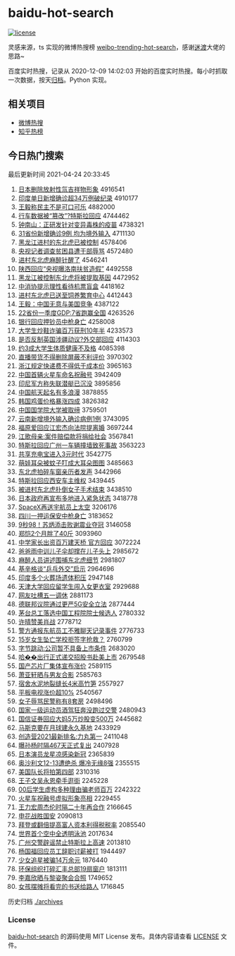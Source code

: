 # baidu-hot-search

[![license](https://img.shields.io/github/license/Arrackisarookie/baidu-hot-search)](https://github.com/Arrackisarookie/baidu-hot-search/blob/master/LICENSE)

灵感来源，ts 实现的微博热搜榜 [weibo-trending-hot-search](https://github.com/justjavac/weibo-trending-hot-search)，感谢[迷渡](https://github.com/justjavac)大佬的思路~

百度实时热搜，记录从 2020-12-09 14:02:03 开始的百度实时热搜。每小时抓取一次数据，按天[归档](./archives)。Python 实现。

## 相关项目
+ [微博热搜](https://github.com/Arrackisarookie/weibo-hot-search)
+ [知乎热榜](https://github.com/Arrackisarookie/zhihu-top-search)

## 今日热门搜索

<!-- Rank Begin -->

最后更新时间 2021-04-24 20:33:45

1. [日本删除放射性氚吉祥物形象](http://www.baidu.com/baidu?cl=3&tn=SE_baiduhomet8_jmjb7mjw&rsv_dl=fyb_top&fr=top1000&wd=%C8%D5%B1%BE%C9%BE%B3%FD%B7%C5%C9%E4%D0%D4%EB%B0%BC%AA%CF%E9%CE%EF%D0%CE%CF%F3) 4916541
1. [印度单日新增确诊超34万例破纪录](http://www.baidu.com/baidu?cl=3&tn=SE_baiduhomet8_jmjb7mjw&rsv_dl=fyb_top&fr=top1000&wd=%D3%A1%B6%C8%B5%A5%C8%D5%D0%C2%D4%F6%C8%B7%D5%EF%B3%AC34%CD%F2%C0%FD%C6%C6%BC%CD%C2%BC) 4910177
1. [王毅称民主不是可口可乐](http://www.baidu.com/baidu?cl=3&tn=SE_baiduhomet8_jmjb7mjw&rsv_dl=fyb_top&fr=top1000&wd=%CD%F5%D2%E3%B3%C6%C3%F1%D6%F7%B2%BB%CA%C7%BF%C9%BF%DA%BF%C9%C0%D6) 4882000
1. [行车数据被“篡改”?特斯拉回应](http://www.baidu.com/baidu?cl=3&tn=SE_baiduhomet8_jmjb7mjw&rsv_dl=fyb_top&fr=top1000&wd=%D0%D0%B3%B5%CA%FD%BE%DD%B1%BB%A1%B0%B4%DB%B8%C4%A1%B1%3F%CC%D8%CB%B9%C0%AD%BB%D8%D3%A6) 4744462
1. [钟南山：正研发针对变异毒株的疫苗](http://www.baidu.com/baidu?cl=3&tn=SE_baiduhomet8_jmjb7mjw&rsv_dl=fyb_top&fr=top1000&wd=%D6%D3%C4%CF%C9%BD%A3%BA%D5%FD%D1%D0%B7%A2%D5%EB%B6%D4%B1%E4%D2%EC%B6%BE%D6%EA%B5%C4%D2%DF%C3%E7) 4738321
1. [31省份新增确诊9例 均为境外输入](http://www.baidu.com/baidu?cl=3&tn=SE_baiduhomet8_jmjb7mjw&rsv_dl=fyb_top&fr=top1000&wd=31%CA%A1%B7%DD%D0%C2%D4%F6%C8%B7%D5%EF9%C0%FD%20%BE%F9%CE%AA%BE%B3%CD%E2%CA%E4%C8%EB) 4711130
1. [黑龙江进村的东北虎已被控制](http://www.baidu.com/baidu?cl=3&tn=SE_baiduhomet8_jmjb7mjw&rsv_dl=fyb_top&fr=top1000&wd=%BA%DA%C1%FA%BD%AD%BD%F8%B4%E5%B5%C4%B6%AB%B1%B1%BB%A2%D2%D1%B1%BB%BF%D8%D6%C6) 4578406
1. [央视记者调查贫困县遭干部辱骂](http://www.baidu.com/baidu?cl=3&tn=SE_baiduhomet8_jmjb7mjw&rsv_dl=fyb_top&fr=top1000&wd=%D1%EB%CA%D3%BC%C7%D5%DF%B5%F7%B2%E9%C6%B6%C0%A7%CF%D8%D4%E2%B8%C9%B2%BF%C8%E8%C2%EE) 4572480
1. [进村东北虎麻醉针醒了](http://www.baidu.com/baidu?cl=3&tn=SE_baiduhomet8_jmjb7mjw&rsv_dl=fyb_top&fr=top1000&wd=%BD%F8%B4%E5%B6%AB%B1%B1%BB%A2%C2%E9%D7%ED%D5%EB%D0%D1%C1%CB) 4546241
1. [陕西回应“央视曝洛南扶贫造假”](http://www.baidu.com/baidu?cl=3&tn=SE_baiduhomet8_jmjb7mjw&rsv_dl=fyb_top&fr=top1000&wd=%C9%C2%CE%F7%BB%D8%D3%A6%A1%B0%D1%EB%CA%D3%C6%D8%C2%E5%C4%CF%B7%F6%C6%B6%D4%EC%BC%D9%A1%B1) 4492558
1. [黑龙江被控制东北虎将被提取基因](http://www.baidu.com/baidu?cl=3&tn=SE_baiduhomet8_jmjb7mjw&rsv_dl=fyb_top&fr=top1000&wd=%BA%DA%C1%FA%BD%AD%B1%BB%BF%D8%D6%C6%B6%AB%B1%B1%BB%A2%BD%AB%B1%BB%CC%E1%C8%A1%BB%F9%D2%F2) 4472952
1. [中消协提示理性看待机票盲盒](http://www.baidu.com/baidu?cl=3&tn=SE_baiduhomet8_jmjb7mjw&rsv_dl=fyb_top&fr=top1000&wd=%D6%D0%CF%FB%D0%AD%CC%E1%CA%BE%C0%ED%D0%D4%BF%B4%B4%FD%BB%FA%C6%B1%C3%A4%BA%D0) 4418162
1. [进村东北虎已送至饲养繁育中心](http://www.baidu.com/baidu?cl=3&tn=SE_baiduhomet8_jmjb7mjw&rsv_dl=fyb_top&fr=top1000&wd=%BD%F8%B4%E5%B6%AB%B1%B1%BB%A2%D2%D1%CB%CD%D6%C1%CB%C7%D1%F8%B7%B1%D3%FD%D6%D0%D0%C4) 4412443
1. [王毅：中国无意与美国竞争](http://www.baidu.com/baidu?cl=3&tn=SE_baiduhomet8_jmjb7mjw&rsv_dl=fyb_top&fr=top1000&wd=%CD%F5%D2%E3%A3%BA%D6%D0%B9%FA%CE%DE%D2%E2%D3%EB%C3%C0%B9%FA%BE%BA%D5%F9) 4387122
1. [22省份一季度GDP:7省跑赢全国](http://www.baidu.com/baidu?cl=3&tn=SE_baiduhomet8_jmjb7mjw&rsv_dl=fyb_top&fr=top1000&wd=22%CA%A1%B7%DD%D2%BB%BC%BE%B6%C8GDP%3A7%CA%A1%C5%DC%D3%AE%C8%AB%B9%FA) 4263526
1. [银行回应押钞员中枪身亡](http://www.baidu.com/baidu?cl=3&tn=SE_baiduhomet8_jmjb7mjw&rsv_dl=fyb_top&fr=top1000&wd=%D2%F8%D0%D0%BB%D8%D3%A6%D1%BA%B3%AE%D4%B1%D6%D0%C7%B9%C9%ED%CD%F6) 4258008
1. [大学生炒鞋诈骗百万获刑10年半](http://www.baidu.com/baidu?cl=3&tn=SE_baiduhomet8_jmjb7mjw&rsv_dl=fyb_top&fr=top1000&wd=%B4%F3%D1%A7%C9%FA%B3%B4%D0%AC%D5%A9%C6%AD%B0%D9%CD%F2%BB%F1%D0%CC10%C4%EA%B0%EB) 4233573
1. [是否反制英国涉疆动议?外交部回应](http://www.baidu.com/baidu?cl=3&tn=SE_baiduhomet8_jmjb7mjw&rsv_dl=fyb_top&fr=top1000&wd=%CA%C7%B7%F1%B7%B4%D6%C6%D3%A2%B9%FA%C9%E6%BD%AE%B6%AF%D2%E9%3F%CD%E2%BD%BB%B2%BF%BB%D8%D3%A6) 4114303
1. [约3成大学生体质健康不及格](http://www.baidu.com/baidu?cl=3&tn=SE_baiduhomet8_jmjb7mjw&rsv_dl=fyb_top&fr=top1000&wd=%D4%BC3%B3%C9%B4%F3%D1%A7%C9%FA%CC%E5%D6%CA%BD%A1%BF%B5%B2%BB%BC%B0%B8%F1) 4085398
1. [直播带货不得删除屏蔽不利评价](http://www.baidu.com/baidu?cl=3&tn=SE_baiduhomet8_jmjb7mjw&rsv_dl=fyb_top&fr=top1000&wd=%D6%B1%B2%A5%B4%F8%BB%F5%B2%BB%B5%C3%C9%BE%B3%FD%C6%C1%B1%CE%B2%BB%C0%FB%C6%C0%BC%DB) 3970302
1. [浙江规定快递费不得低于成本价](http://www.baidu.com/baidu?cl=3&tn=SE_baiduhomet8_jmjb7mjw&rsv_dl=fyb_top&fr=top1000&wd=%D5%E3%BD%AD%B9%E6%B6%A8%BF%EC%B5%DD%B7%D1%B2%BB%B5%C3%B5%CD%D3%DA%B3%C9%B1%BE%BC%DB) 3965163
1. [中国首辆火星车命名祝融号](http://www.baidu.com/baidu?cl=3&tn=SE_baiduhomet8_jmjb7mjw&rsv_dl=fyb_top&fr=top1000&wd=%D6%D0%B9%FA%CA%D7%C1%BE%BB%F0%D0%C7%B3%B5%C3%FC%C3%FB%D7%A3%C8%DA%BA%C5) 3942409
1. [印尼军方称失联潜艇已沉没](http://www.baidu.com/baidu?cl=3&tn=SE_baiduhomet8_jmjb7mjw&rsv_dl=fyb_top&fr=top1000&wd=%D3%A1%C4%E1%BE%FC%B7%BD%B3%C6%CA%A7%C1%AA%C7%B1%CD%A7%D2%D1%B3%C1%C3%BB) 3895856
1. [中国航天起名有多浪漫](http://www.baidu.com/baidu?cl=3&tn=SE_baiduhomet8_jmjb7mjw&rsv_dl=fyb_top&fr=top1000&wd=%D6%D0%B9%FA%BA%BD%CC%EC%C6%F0%C3%FB%D3%D0%B6%E0%C0%CB%C2%FE) 3878855
1. [韩国鸡蛋价格暴涨四成](http://www.baidu.com/baidu?cl=3&tn=SE_baiduhomet8_jmjb7mjw&rsv_dl=fyb_top&fr=top1000&wd=%BA%AB%B9%FA%BC%A6%B5%B0%BC%DB%B8%F1%B1%A9%D5%C7%CB%C4%B3%C9) 3826382
1. [中国国学院大学被取缔](http://www.baidu.com/baidu?cl=3&tn=SE_baiduhomet8_jmjb7mjw&rsv_dl=fyb_top&fr=top1000&wd=%D6%D0%B9%FA%B9%FA%D1%A7%D4%BA%B4%F3%D1%A7%B1%BB%C8%A1%B5%DE) 3759501
1. [云南新增境外输入确诊病例1例](http://www.baidu.com/baidu?cl=3&tn=SE_baiduhomet8_jmjb7mjw&rsv_dl=fyb_top&fr=top1000&wd=%D4%C6%C4%CF%D0%C2%D4%F6%BE%B3%CD%E2%CA%E4%C8%EB%C8%B7%D5%EF%B2%A1%C0%FD1%C0%FD) 3743095
1. [福原爱回应江宏杰向法院提离婚](http://www.baidu.com/baidu?cl=3&tn=SE_baiduhomet8_jmjb7mjw&rsv_dl=fyb_top&fr=top1000&wd=%B8%A3%D4%AD%B0%AE%BB%D8%D3%A6%BD%AD%BA%EA%BD%DC%CF%F2%B7%A8%D4%BA%CC%E1%C0%EB%BB%E9) 3697244
1. [江歌母亲:案件赔偿款将捐给社会](http://www.baidu.com/baidu?cl=3&tn=SE_baiduhomet8_jmjb7mjw&rsv_dl=fyb_top&fr=top1000&wd=%BD%AD%B8%E8%C4%B8%C7%D7%3A%B0%B8%BC%FE%C5%E2%B3%A5%BF%EE%BD%AB%BE%E8%B8%F8%C9%E7%BB%E1) 3567841
1. [特斯拉回应广州一车辆撞墙致死事故](http://www.baidu.com/baidu?cl=3&tn=SE_baiduhomet8_jmjb7mjw&rsv_dl=fyb_top&fr=top1000&wd=%CC%D8%CB%B9%C0%AD%BB%D8%D3%A6%B9%E3%D6%DD%D2%BB%B3%B5%C1%BE%D7%B2%C7%BD%D6%C2%CB%C0%CA%C2%B9%CA) 3563223
1. [共享充电宝进入3元时代](http://www.baidu.com/baidu?cl=3&tn=SE_baiduhomet8_jmjb7mjw&rsv_dl=fyb_top&fr=top1000&wd=%B9%B2%CF%ED%B3%E4%B5%E7%B1%A6%BD%F8%C8%EB3%D4%AA%CA%B1%B4%FA) 3542775
1. [萌娃耳朵被蚊子叮成大耳朵图图](http://www.baidu.com/baidu?cl=3&tn=SE_baiduhomet8_jmjb7mjw&rsv_dl=fyb_top&fr=top1000&wd=%C3%C8%CD%DE%B6%FA%B6%E4%B1%BB%CE%C3%D7%D3%B6%A3%B3%C9%B4%F3%B6%FA%B6%E4%CD%BC%CD%BC) 3485663
1. [东北虎拍碎车窗亲历者发声](http://www.baidu.com/baidu?cl=3&tn=SE_baiduhomet8_jmjb7mjw&rsv_dl=fyb_top&fr=top1000&wd=%B6%AB%B1%B1%BB%A2%C5%C4%CB%E9%B3%B5%B4%B0%C7%D7%C0%FA%D5%DF%B7%A2%C9%F9) 3442966
1. [特斯拉回应西安车主维权](http://www.baidu.com/baidu?cl=3&tn=SE_baiduhomet8_jmjb7mjw&rsv_dl=fyb_top&fr=top1000&wd=%CC%D8%CB%B9%C0%AD%BB%D8%D3%A6%CE%F7%B0%B2%B3%B5%D6%F7%CE%AC%C8%A8) 3439445
1. [被进村东北虎扑倒女子手术结束](http://www.baidu.com/baidu?cl=3&tn=SE_baiduhomet8_jmjb7mjw&rsv_dl=fyb_top&fr=top1000&wd=%B1%BB%BD%F8%B4%E5%B6%AB%B1%B1%BB%A2%C6%CB%B5%B9%C5%AE%D7%D3%CA%D6%CA%F5%BD%E1%CA%F8) 3438510
1. [日本政府再宣布多地进入紧急状态](http://www.baidu.com/baidu?cl=3&tn=SE_baiduhomet8_jmjb7mjw&rsv_dl=fyb_top&fr=top1000&wd=%C8%D5%B1%BE%D5%FE%B8%AE%D4%D9%D0%FB%B2%BC%B6%E0%B5%D8%BD%F8%C8%EB%BD%F4%BC%B1%D7%B4%CC%AC) 3418778
1. [SpaceX再送宇航员上太空](http://www.baidu.com/baidu?cl=3&tn=SE_baiduhomet8_jmjb7mjw&rsv_dl=fyb_top&fr=top1000&wd=SpaceX%D4%D9%CB%CD%D3%EE%BA%BD%D4%B1%C9%CF%CC%AB%BF%D5) 3206176
1. [四川一押运保安中枪身亡](http://www.baidu.com/baidu?cl=3&tn=SE_baiduhomet8_jmjb7mjw&rsv_dl=fyb_top&fr=top1000&wd=%CB%C4%B4%A8%D2%BB%D1%BA%D4%CB%B1%A3%B0%B2%D6%D0%C7%B9%C9%ED%CD%F6) 3183652
1. [9秒98！苏炳添击败谢震业夺冠](http://www.baidu.com/baidu?cl=3&tn=SE_baiduhomet8_jmjb7mjw&rsv_dl=fyb_top&fr=top1000&wd=9%C3%EB98%A3%A1%CB%D5%B1%FE%CC%ED%BB%F7%B0%DC%D0%BB%D5%F0%D2%B5%B6%E1%B9%DA) 3146058
1. [郑恺2个月胖了40斤](http://www.baidu.com/baidu?cl=3&tn=SE_baiduhomet8_jmjb7mjw&rsv_dl=fyb_top&fr=top1000&wd=%D6%A3%E2%FD2%B8%F6%D4%C2%C5%D6%C1%CB40%BD%EF) 3093960
1. [中学家长出资百万建天桥 官方回应](http://www.baidu.com/baidu?cl=3&tn=SE_baiduhomet8_jmjb7mjw&rsv_dl=fyb_top&fr=top1000&wd=%D6%D0%D1%A7%BC%D2%B3%A4%B3%F6%D7%CA%B0%D9%CD%F2%BD%A8%CC%EC%C7%C5%20%B9%D9%B7%BD%BB%D8%D3%A6) 3072224
1. [爸爸雨中训儿子伞却撑在儿子头上](http://www.baidu.com/baidu?cl=3&tn=SE_baiduhomet8_jmjb7mjw&rsv_dl=fyb_top&fr=top1000&wd=%B0%D6%B0%D6%D3%EA%D6%D0%D1%B5%B6%F9%D7%D3%C9%A1%C8%B4%B3%C5%D4%DA%B6%F9%D7%D3%CD%B7%C9%CF) 2985672
1. [麻醉人员讲述围捕东北虎细节](http://www.baidu.com/baidu?cl=3&tn=SE_baiduhomet8_jmjb7mjw&rsv_dl=fyb_top&fr=top1000&wd=%C2%E9%D7%ED%C8%CB%D4%B1%BD%B2%CA%F6%CE%A7%B2%B6%B6%AB%B1%B1%BB%A2%CF%B8%BD%DA) 2981807
1. [基辛格谈“乒乓外交”启示](http://www.baidu.com/baidu?cl=3&tn=SE_baiduhomet8_jmjb7mjw&rsv_dl=fyb_top&fr=top1000&wd=%BB%F9%D0%C1%B8%F1%CC%B8%A1%B0%C6%B9%C5%D2%CD%E2%BD%BB%A1%B1%C6%F4%CA%BE) 2964696
1. [印度多个火葬场遗体积压](http://www.baidu.com/baidu?cl=3&tn=SE_baiduhomet8_jmjb7mjw&rsv_dl=fyb_top&fr=top1000&wd=%D3%A1%B6%C8%B6%E0%B8%F6%BB%F0%D4%E1%B3%A1%D2%C5%CC%E5%BB%FD%D1%B9) 2947148
1. [天津大学回应留学生闯入女更衣室](http://www.baidu.com/baidu?cl=3&tn=SE_baiduhomet8_jmjb7mjw&rsv_dl=fyb_top&fr=top1000&wd=%CC%EC%BD%F2%B4%F3%D1%A7%BB%D8%D3%A6%C1%F4%D1%A7%C9%FA%B4%B3%C8%EB%C5%AE%B8%FC%D2%C2%CA%D2) 2929688
1. [网友吐槽五一调休](http://www.baidu.com/baidu?cl=3&tn=SE_baiduhomet8_jmjb7mjw&rsv_dl=fyb_top&fr=top1000&wd=%CD%F8%D3%D1%CD%C2%B2%DB%CE%E5%D2%BB%B5%F7%D0%DD) 2881173
1. [德联邦议院通过更严5G安全立法](http://www.baidu.com/baidu?cl=3&tn=SE_baiduhomet8_jmjb7mjw&rsv_dl=fyb_top&fr=top1000&wd=%B5%C2%C1%AA%B0%EE%D2%E9%D4%BA%CD%A8%B9%FD%B8%FC%D1%CF5G%B0%B2%C8%AB%C1%A2%B7%A8) 2877444
1. [茅台总工落选中国工程院院士候选人](http://www.baidu.com/baidu?cl=3&tn=SE_baiduhomet8_jmjb7mjw&rsv_dl=fyb_top&fr=top1000&wd=%C3%A9%CC%A8%D7%DC%B9%A4%C2%E4%D1%A1%D6%D0%B9%FA%B9%A4%B3%CC%D4%BA%D4%BA%CA%BF%BA%F2%D1%A1%C8%CB) 2780332
1. [许晴赞美肖战](http://www.baidu.com/baidu?cl=3&tn=SE_baiduhomet8_jmjb7mjw&rsv_dl=fyb_top&fr=top1000&wd=%D0%ED%C7%E7%D4%DE%C3%C0%D0%A4%D5%BD) 2778712
1. [警方通报东航员工不雅聊天记录事件](http://www.baidu.com/baidu?cl=3&tn=SE_baiduhomet8_jmjb7mjw&rsv_dl=fyb_top&fr=top1000&wd=%BE%AF%B7%BD%CD%A8%B1%A8%B6%AB%BA%BD%D4%B1%B9%A4%B2%BB%D1%C5%C1%C4%CC%EC%BC%C7%C2%BC%CA%C2%BC%FE) 2776733
1. [15岁女生坠亡学校拒签字抢救？](http://www.baidu.com/baidu?cl=3&tn=SE_baiduhomet8_jmjb7mjw&rsv_dl=fyb_top&fr=top1000&wd=15%CB%EA%C5%AE%C9%FA%D7%B9%CD%F6%D1%A7%D0%A3%BE%DC%C7%A9%D7%D6%C7%C0%BE%C8%A3%BF) 2760799
1. [字节跳动:公司暂不具备上市条件](http://www.baidu.com/baidu?cl=3&tn=SE_baiduhomet8_jmjb7mjw&rsv_dl=fyb_top&fr=top1000&wd=%D7%D6%BD%DA%CC%F8%B6%AF%3A%B9%AB%CB%BE%D4%DD%B2%BB%BE%DF%B1%B8%C9%CF%CA%D0%CC%F5%BC%FE) 2683020
1. [哈��出行正式递交招股书赴美上市](http://www.baidu.com/baidu?cl=3&tn=SE_baiduhomet8_jmjb7mjw&rsv_dl=fyb_top&fr=top1000&wd=%B9%FE%86%AA%B3%F6%D0%D0%D5%FD%CA%BD%B5%DD%BD%BB%D5%D0%B9%C9%CA%E9%B8%B0%C3%C0%C9%CF%CA%D0) 2679548
1. [国产芯片厂集体宣布涨价](http://www.baidu.com/baidu?cl=3&tn=SE_baiduhomet8_jmjb7mjw&rsv_dl=fyb_top&fr=top1000&wd=%B9%FA%B2%FA%D0%BE%C6%AC%B3%A7%BC%AF%CC%E5%D0%FB%B2%BC%D5%C7%BC%DB) 2589115
1. [萧亚轩晒与男友合影](http://www.baidu.com/baidu?cl=3&tn=SE_baiduhomet8_jmjb7mjw&rsv_dl=fyb_top&fr=top1000&wd=%CF%F4%D1%C7%D0%F9%C9%B9%D3%EB%C4%D0%D3%D1%BA%CF%D3%B0) 2585763
1. [宿舍水泥地裂缝长4米高竹笋](http://www.baidu.com/baidu?cl=3&tn=SE_baiduhomet8_jmjb7mjw&rsv_dl=fyb_top&fr=top1000&wd=%CB%DE%C9%E1%CB%AE%C4%E0%B5%D8%C1%D1%B7%EC%B3%A44%C3%D7%B8%DF%D6%F1%CB%F1) 2557927
1. [平板电视涨价超10%](http://www.baidu.com/baidu?cl=3&tn=SE_baiduhomet8_jmjb7mjw&rsv_dl=fyb_top&fr=top1000&wd=%C6%BD%B0%E5%B5%E7%CA%D3%D5%C7%BC%DB%B3%AC10%25) 2540567
1. [女子辱骂民警称有8套房](http://www.baidu.com/baidu?cl=3&tn=SE_baiduhomet8_jmjb7mjw&rsv_dl=fyb_top&fr=top1000&wd=%C5%AE%D7%D3%C8%E8%C2%EE%C3%F1%BE%AF%B3%C6%D3%D08%CC%D7%B7%BF) 2498496
1. [国家一级运动员酒驾狂奔没跑过交警](http://www.baidu.com/baidu?cl=3&tn=SE_baiduhomet8_jmjb7mjw&rsv_dl=fyb_top&fr=top1000&wd=%B9%FA%BC%D2%D2%BB%BC%B6%D4%CB%B6%AF%D4%B1%BE%C6%BC%DD%BF%F1%B1%BC%C3%BB%C5%DC%B9%FD%BD%BB%BE%AF) 2480943
1. [国信证券回应大妈5万炒股变500万](http://www.baidu.com/baidu?cl=3&tn=SE_baiduhomet8_jmjb7mjw&rsv_dl=fyb_top&fr=top1000&wd=%B9%FA%D0%C5%D6%A4%C8%AF%BB%D8%D3%A6%B4%F3%C2%E85%CD%F2%B3%B4%B9%C9%B1%E4500%CD%F2) 2445682
1. [马斯克要在月球建永久基地](http://www.baidu.com/baidu?cl=3&tn=SE_baiduhomet8_jmjb7mjw&rsv_dl=fyb_top&fr=top1000&wd=%C2%ED%CB%B9%BF%CB%D2%AA%D4%DA%D4%C2%C7%F2%BD%A8%D3%C0%BE%C3%BB%F9%B5%D8) 2433929
1. [创造营2021最新排名:力丸第一](http://www.baidu.com/baidu?cl=3&tn=SE_baiduhomet8_jmjb7mjw&rsv_dl=fyb_top&fr=top1000&wd=%B4%B4%D4%EC%D3%AA2021%D7%EE%D0%C2%C5%C5%C3%FB%3A%C1%A6%CD%E8%B5%DA%D2%BB) 2411048
1. [曝孙杨时隔467天正式复出](http://www.baidu.com/baidu?cl=3&tn=SE_baiduhomet8_jmjb7mjw&rsv_dl=fyb_top&fr=top1000&wd=%C6%D8%CB%EF%D1%EE%CA%B1%B8%F4467%CC%EC%D5%FD%CA%BD%B8%B4%B3%F6) 2407928
1. [日本演员龙星凉感染新冠](http://www.baidu.com/baidu?cl=3&tn=SE_baiduhomet8_jmjb7mjw&rsv_dl=fyb_top&fr=top1000&wd=%C8%D5%B1%BE%D1%DD%D4%B1%C1%FA%D0%C7%C1%B9%B8%D0%C8%BE%D0%C2%B9%DA) 2365839
1. [奥沙利文12-13遭绝杀 爆冷无缘8强](http://www.baidu.com/baidu?cl=3&tn=SE_baiduhomet8_jmjb7mjw&rsv_dl=fyb_top&fr=top1000&wd=%B0%C2%C9%B3%C0%FB%CE%C412-13%D4%E2%BE%F8%C9%B1%20%B1%AC%C0%E4%CE%DE%D4%B58%C7%BF) 2355515
1. [美国队长将拍第四部](http://www.baidu.com/baidu?cl=3&tn=SE_baiduhomet8_jmjb7mjw&rsv_dl=fyb_top&fr=top1000&wd=%C3%C0%B9%FA%B6%D3%B3%A4%BD%AB%C5%C4%B5%DA%CB%C4%B2%BF) 2310316
1. [王子文吴永恩牵手逛街](http://www.baidu.com/baidu?cl=3&tn=SE_baiduhomet8_jmjb7mjw&rsv_dl=fyb_top&fr=top1000&wd=%CD%F5%D7%D3%CE%C4%CE%E2%D3%C0%B6%F7%C7%A3%CA%D6%B9%E4%BD%D6) 2245228
1. [00后学生虚构多种理由骗老师百万](http://www.baidu.com/baidu?cl=3&tn=SE_baiduhomet8_jmjb7mjw&rsv_dl=fyb_top&fr=top1000&wd=00%BA%F3%D1%A7%C9%FA%D0%E9%B9%B9%B6%E0%D6%D6%C0%ED%D3%C9%C6%AD%C0%CF%CA%A6%B0%D9%CD%F2) 2242322
1. [火星车祝融号虚拟形象亮相](http://www.baidu.com/baidu?cl=3&tn=SE_baiduhomet8_jmjb7mjw&rsv_dl=fyb_top&fr=top1000&wd=%BB%F0%D0%C7%B3%B5%D7%A3%C8%DA%BA%C5%D0%E9%C4%E2%D0%CE%CF%F3%C1%C1%CF%E0) 2229455
1. [王力宏周杰伦时隔二十年再合作](http://www.baidu.com/baidu?cl=3&tn=SE_baiduhomet8_jmjb7mjw&rsv_dl=fyb_top&fr=top1000&wd=%CD%F5%C1%A6%BA%EA%D6%DC%BD%DC%C2%D7%CA%B1%B8%F4%B6%FE%CA%AE%C4%EA%D4%D9%BA%CF%D7%F7) 2166645
1. [申花战胜国安](http://www.baidu.com/baidu?cl=3&tn=SE_baiduhomet8_jmjb7mjw&rsv_dl=fyb_top&fr=top1000&wd=%C9%EA%BB%A8%D5%BD%CA%A4%B9%FA%B0%B2) 2090813
1. [拜登或翻倍提高富人资本利得税税率](http://www.baidu.com/baidu?cl=3&tn=SE_baiduhomet8_jmjb7mjw&rsv_dl=fyb_top&fr=top1000&wd=%B0%DD%B5%C7%BB%F2%B7%AD%B1%B6%CC%E1%B8%DF%B8%BB%C8%CB%D7%CA%B1%BE%C0%FB%B5%C3%CB%B0%CB%B0%C2%CA) 2085540
1. [世界首个空中全透明泳池](http://www.baidu.com/baidu?cl=3&tn=SE_baiduhomet8_jmjb7mjw&rsv_dl=fyb_top&fr=top1000&wd=%CA%C0%BD%E7%CA%D7%B8%F6%BF%D5%D6%D0%C8%AB%CD%B8%C3%F7%D3%BE%B3%D8) 2017634
1. [广州交警辟谣禁止特斯拉上高速](http://www.baidu.com/baidu?cl=3&tn=SE_baiduhomet8_jmjb7mjw&rsv_dl=fyb_top&fr=top1000&wd=%B9%E3%D6%DD%BD%BB%BE%AF%B1%D9%D2%A5%BD%FB%D6%B9%CC%D8%CB%B9%C0%AD%C9%CF%B8%DF%CB%D9) 2013810
1. [杨国福回应员工辞职讨薪被打](http://www.baidu.com/baidu?cl=3&tn=SE_baiduhomet8_jmjb7mjw&rsv_dl=fyb_top&fr=top1000&wd=%D1%EE%B9%FA%B8%A3%BB%D8%D3%A6%D4%B1%B9%A4%B4%C7%D6%B0%CC%D6%D0%BD%B1%BB%B4%F2) 1944497
1. [少女追星被骗14万余元](http://www.baidu.com/baidu?cl=3&tn=SE_baiduhomet8_jmjb7mjw&rsv_dl=fyb_top&fr=top1000&wd=%C9%D9%C5%AE%D7%B7%D0%C7%B1%BB%C6%AD14%CD%F2%D3%E0%D4%AA) 1876440
1. [环保组织打碎汇丰总部19扇窗户](http://www.baidu.com/baidu?cl=3&tn=SE_baiduhomet8_jmjb7mjw&rsv_dl=fyb_top&fr=top1000&wd=%BB%B7%B1%A3%D7%E9%D6%AF%B4%F2%CB%E9%BB%E3%B7%E1%D7%DC%B2%BF19%C9%C8%B4%B0%BB%A7) 1813111
1. [李嘉欣晒与黎姿聚会合照](http://www.baidu.com/baidu?cl=3&tn=SE_baiduhomet8_jmjb7mjw&rsv_dl=fyb_top&fr=top1000&wd=%C0%EE%BC%CE%D0%C0%C9%B9%D3%EB%C0%E8%D7%CB%BE%DB%BB%E1%BA%CF%D5%D5) 1749652
1. [女孩摆摊将看完的书送给路人](http://www.baidu.com/baidu?cl=3&tn=SE_baiduhomet8_jmjb7mjw&rsv_dl=fyb_top&fr=top1000&wd=%C5%AE%BA%A2%B0%DA%CC%AF%BD%AB%BF%B4%CD%EA%B5%C4%CA%E9%CB%CD%B8%F8%C2%B7%C8%CB) 1716845
<!-- Rank End -->

历史归档 [./archives](./archives)

### License

[baidu-hot-search](https://github.com/Arrackisarookie/baidu-hot-search) 的源码使用 MIT License 发布。具体内容请查看 [LICENSE](./LICENSE) 文件。
